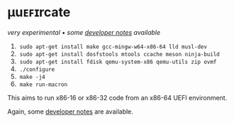 # μuᴇꜰɪrcate

_very experimental_ • _some [developer notes](doc/NOTES.asciidoc) available_

 1. &nbsp;`sudo apt-get install make gcc-mingw-w64-x86-64 lld musl-dev`
 2. &nbsp;`sudo apt-get install dosfstools mtools ccache meson ninja-build`
 3. &nbsp;`sudo apt-get install fdisk qemu-system-x86 qemu-utils zip ovmf`
 4. &nbsp;`./configure`
 5. &nbsp;`make -j4`
 6. &nbsp;`make run-macron`

This aims to run x86-16 or x86-32 code from an x86-64 UEFI environment.

Again, some [developer notes](doc/NOTES.asciidoc) are available.

